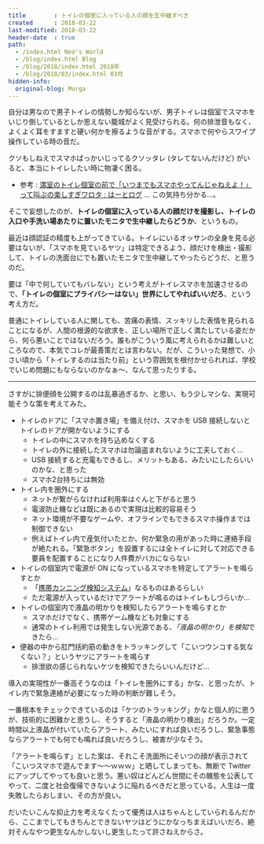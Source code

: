```yaml
---
title        : トイレの個室に入っている人の顔を生中継すべき
created      : 2018-03-22
last-modified: 2018-03-22
header-date  : true
path:
  - /index.html Neo's World
  - /blog/index.html Blog
  - /blog/2018/index.html 2018年
  - /blog/2018/03/index.html 03月
hidden-info:
  original-blog: Murga
---
```


自分は男なので男子トイレの情勢しか知らないが、男子トイレは個室でスマホをいじり倒しているとしか思えない籠城がよく見受けられる。何の排泄音もなく、よくよく耳をすますと硬い何かを擦るような音がする。スマホで何やらスワイプ操作している時の音だ。

クソもしねえでスマホばっかいじってるクソッタレ (タレてないんだけど) がいると、本当にトイレしたい時に物凄く困る。

- 参考 : [満室のトイレ個室の前で「いつまでもスマホやってんじゃねえよ！」って叫ぶの楽しすぎワロタ : はーとログ](http://blog.livedoor.jp/love120331/archives/51693364.html) … この気持ち分かる…。

そこで妄想したのが、**トイレの個室に入っている人の顔だけを撮影し、トイレの入口や手洗い場あたりに置いたモニタで生中継したらどうか**、というもの。

最近は顔認証の精度も上がってきている。トイレにいるオッサンの全身を見る必要はないが、「スマホを見ているヤツ」は特定できるよう、顔だけを検出・撮影して、トイレの洗面台にでも置いたモニタで生中継してやったらどうだ、と思うのだ。

要は「中で何していてもバレない」という考えがトイレスマホを加速させるので、**「トイレの個室にプライバシーはない」世界にしてやればいいだろ**、という考え方だ。

普通にトイレしている人に関しても、苦痛の表情、スッキリした表情を見られることになるが、人間の根源的な欲求を、正しい場所で正しく満たしている姿だから、何ら悪いことではないだろう。誰もがこういう風に考えられるかは難しいところなので、本気でコレが最善策だとは言わない。だが、こういった発想で、小さい頃から「トイレするのは当たり前」という雰囲気を根付かせられれば、学校でいじめ問題にもならないのかなぁ〜、なんて思ったりする。

---

さすがに排便顔を公開するのは乱暴過ぎるか、と思い、もう少しマシな、実現可能そうな策を考えてみた。

- トイレのドアに「スマホ置き場」を備え付け、スマホを USB 接続しないとトイレのドアが開かないようにする
  - トイレの中にスマホを持ち込めなくする
  - トイレの外に接続したスマホは勿論盗まれないように工夫しておく…
  - USB 接続すると充電もできるし、メリットもある、みたいにしたらいいのかな、と思った
  - スマホ2台持ちには無効
- トイレ内を圏外にする
  - ネットが繋がらなければ利用率はぐんと下がると思う
  - 電波防止機などは既にあるので実現は比較的容易そう
  - ネット環境が不要なゲームや、オフラインでもできるスマホ操作までは制御できない
  - 例えばトイレ内で産気付いたとか、何か緊急の用があった時に連絡手段が絶たれる。「緊急ボタン」を設置するには全トイレに対して対応できる要員を配置することになり人件費がバカにならない
- トイレの個室内で電源が ON になっているスマホを特定してアラートを鳴らすとか
  - 「[携帯カンニング検知システム](http://j-net21.smrj.go.jp/develop/digital/entry/001-20120613-01.html)」なるものはあるらしい
  - ただ電源が入っているだけでアラートが鳴るのはトイレもしづらいか…
- トイレの個室内で液晶の明かりを検知したらアラートを鳴らすとか
  - スマホだけでなく、携帯ゲーム機なども対象にする
  - 通常のトイレ利用では発生しない光源である、*「液晶の明かり」を検知*できたら…
- 便器の中から肛門括約筋の動きをトラッキングして「こいつウンコする気なくない？」というヤツにアラートを鳴らす
  - 排泄欲の感じられないケツを検知できたらいいんだけど…

導入の実現性が一番高そうなのは「トイレを圏外にする」かな、と思ったが、トイレ内で緊急連絡が必要になった時の判断が難しそう。

一番根本をチェックできているのは「ケツのトラッキング」かなと個人的に思うが、技術的に困難かと思うし、そうすると「液晶の明かり検出」だろうか。一定時間以上液晶が付いていたらアラート、みたいにすれば良いだろうし、緊急事態ならアラートでも何でも鳴れば良いだろうし、被害が少なそう。

「アラートを鳴らす」とした案は、それこそ洗面所にそいつの顔が表示されて「こいつスマホで遊んでます〜〜ｗｗｗ」と晒してしまっても、無断で Twitter にアップしてやっても良いと思う。悪い奴はどんどん世間にその醜態を公表してやって、二度と社会復帰できないように陥れるべきだと思っている。人生は一度失敗したらおしまい、その方が良い。

だいたいこんな抑止力を考えなくたって優秀は人はちゃんとしていられるんだから、ここまでしてもきちんとできないヤツはどうにかなっちまえばいいだろ、絶対そんなやつ更生なんかしないし更生したって許さねえからさ。
